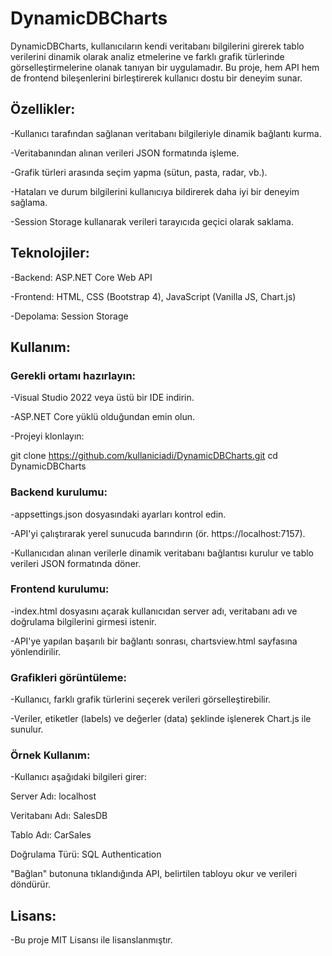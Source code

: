 # DynamicDBCharts

DynamicDBCharts, kullanıcıların kendi veritabanı bilgilerini girerek tablo verilerini dinamik olarak analiz etmelerine ve farklı grafik türlerinde görselleştirmelerine olanak tanıyan bir uygulamadır. Bu proje, hem API hem de frontend bileşenlerini birleştirerek kullanıcı dostu bir deneyim sunar.

## Özellikler:

-Kullanıcı tarafından sağlanan veritabanı bilgileriyle dinamik bağlantı kurma.

-Veritabanından alınan verileri JSON formatında işleme.

-Grafik türleri arasında seçim yapma (sütun, pasta, radar, vb.).

-Hataları ve durum bilgilerini kullanıcıya bildirerek daha iyi bir deneyim sağlama.

-Session Storage kullanarak verileri tarayıcıda geçici olarak saklama.

## Teknolojiler:

-Backend: ASP.NET Core Web API

-Frontend: HTML, CSS (Bootstrap 4), JavaScript (Vanilla JS, Chart.js)

-Depolama: Session Storage

## Kullanım:

### Gerekli ortamı hazırlayın:
-Visual Studio 2022 veya üstü bir IDE indirin.

-ASP.NET Core yüklü olduğundan emin olun.

-Projeyi klonlayın:

git clone https://github.com/kullaniciadi/DynamicDBCharts.git
cd DynamicDBCharts

### Backend kurulumu:
-appsettings.json dosyasındaki ayarları kontrol edin.

-API'yi çalıştırarak yerel sunucuda barındırın (ör. https://localhost:7157).

-Kullanıcıdan alınan verilerle dinamik veritabanı bağlantısı kurulur ve tablo verileri JSON formatında döner.

### Frontend kurulumu:

-index.html dosyasını açarak kullanıcıdan server adı, veritabanı adı ve doğrulama bilgilerini girmesi istenir.

-API'ye yapılan başarılı bir bağlantı sonrası, chartsview.html sayfasına yönlendirilir.

### Grafikleri görüntüleme:

-Kullanıcı, farklı grafik türlerini seçerek verileri görselleştirebilir.

-Veriler, etiketler (labels) ve değerler (data) şeklinde işlenerek Chart.js ile sunulur.

### Örnek Kullanım:

-Kullanıcı aşağıdaki bilgileri girer:

Server Adı: localhost

Veritabanı Adı: SalesDB

Tablo Adı: CarSales

Doğrulama Türü: SQL Authentication

"Bağlan" butonuna tıklandığında API, belirtilen tabloyu okur ve verileri döndürür.

## Lisans:
-Bu proje MIT Lisansı ile lisanslanmıştır.
